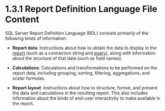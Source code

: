 <html dir="LTR" xmlns:mshelp="http://msdn.microsoft.com/mshelp" xmlns:ddue="http://ddue.schemas.microsoft.com/authoring/2003/5" xmlns:xlink="http://www.w3.org/1999/xlink" xmlns:tool="http://www.microsoft.com/tooltip">
    <head>
        <meta http-equiv="Content-Type" content="text/html; CHARSET=utf-8"></meta>
        <meta name="save" content="history"></meta>
        <title>1.3.1 Report Definition Language File Content</title>
        <xml>
            <mshelp:toctitle title="1.3.1 Report Definition Language File Content"></mshelp:toctitle>
            <mshelp:rltitle title="[MS-RDL]: Report Definition Language File Content"></mshelp:rltitle>
            <mshelp:keyword index="A" term="ba8fd027-6971-4c07-883a-dfcf6a22fa06"></mshelp:keyword>
            <mshelp:attr name="DCSext.ContentType" value="open specification"></mshelp:attr>
            <mshelp:attr name="AssetID" value="ba8fd027-6971-4c07-883a-dfcf6a22fa06"></mshelp:attr>
            <mshelp:attr name="TopicType" value="kbRef"></mshelp:attr>
            <mshelp:attr name="DCSext.Title" value="[MS-RDL]: Report Definition Language File Content" />
        </xml>
    </head>
    <body>
        <div id="header">
            <h1 class="heading">1.3.1 Report Definition Language File Content</h1>
        </div>
        <div id="mainSection">
            <div id="mainBody">
                <div id="allHistory" class="saveHistory"></div>
                <div id="sectionSection0" class="section" name="collapseableSection">
                    

<p>SQL Server Report Definition Language (RDL) consists
primarily of the following kinds of information:</p>

<ul><li><p><span><span> 
</span></span><b>Report data</b>: Instructions about how to obtain the data to
display in the <a href="b2482b3f-74ab-4ca8-a9e5-c07955011743.htm#gt_556439b8-0249-44d1-894c-6c7dbd8f0a00">report</a>
(such as a connection string and <a href="b2482b3f-74ab-4ca8-a9e5-c07955011743.htm#gt_37fbc661-f744-48fa-9d8e-f34513cab9c2">query</a>), along with
information about the structure of that data (such as field names).</p>

</li><li><p><span><span> 
</span></span><b>Calculations</b>: Calculations and transformations to be
performed on the report data, including grouping, sorting, filtering,
aggregations, and scalar formulas.</p>

</li><li><p><span><span> 
</span></span><b>Report layout</b>: Instructions about how to structure,
format, and present the data and calculations in the resulting report. This
also includes information about the kinds of end-user interactivity to make
available in the report.</p>

</li></ul>
                </div>
            </div>
        </div>
    </body>
</html>
